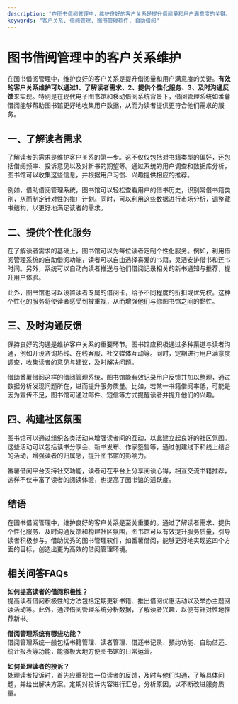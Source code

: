 ```yaml
---
description: "在图书借阅管理中，维护良好的客户关系是提升借阅量和用户满意度的关键。**有效的客户关系维护可以通过1、了解读者需求、2、提供个性化服务、3、及时沟通反馈**来实现。特别是在现代电子图书馆和移动借阅系统背景下，借阅管理系统如番薯借阅能够帮助图书馆更好地收集用户数据，从而为读者提供更符合他们需求的服务。"
keywords: "客户关系, 借阅管理, 图书管理软件, 自助借阅"
---
```

# 图书借阅管理中的客户关系维护

在图书借阅管理中，维护良好的客户关系是提升借阅量和用户满意度的关键。**有效的客户关系维护可以通过1、了解读者需求、2、提供个性化服务、3、及时沟通反馈**来实现。特别是在现代电子图书馆和移动借阅系统背景下，借阅管理系统如番薯借阅能够帮助图书馆更好地收集用户数据，从而为读者提供更符合他们需求的服务。

## 一、了解读者需求

了解读者的需求是维护客户关系的第一步。这不仅仅包括对书籍类型的偏好，还包括借阅频率、投诉意见以及对新书的期望等。通过系统的用户调查和数据库分析，图书馆可以收集这些信息，并根据用户习惯、兴趣提供相应的推荐。

例如，借助借阅管理系统，图书馆可以轻松查看用户的借书历史，识别常借书籍类别，从而制定针对性的推广计划。同时，可以利用这些数据进行市场分析，调整藏书结构，以更好地满足读者的需求。

## 二、提供个性化服务

在了解读者需求的基础上，图书馆可以为每位读者定制个性化服务。例如，利用借阅管理系统的自助借阅功能，读者可以自由选择喜爱的书籍，灵活安排借书和还书时间。另外，系统可以自动向读者推送与他们借阅记录相关的新书通知与推荐，提升用户体验。

此外，图书馆也可以设置读者专属的借阅卡，给予不同程度的折扣或优先权。这种个性化的服务将使读者感受到被重视，从而增强他们与你图书馆之间的黏性。

## 三、及时沟通反馈

保持良好的沟通是维护客户关系的重要环节。图书馆应积极通过多种渠道与读者沟通，例如开设咨询热线、在线客服、社交媒体互动等。同时，定期进行用户满意度调查，收集读者的意见与建议，及时解决问题。

借助番薯借阅这样的借阅管理系统，图书馆能有效记录用户反馈并加以整理，通过数据分析发现问题所在，进而提升服务质量。比如，若某一书籍借阅率低，可能是因为宣传不足，图书馆可通过邮件、短信等方式提醒读者并提升他们的兴趣。

## 四、构建社区氛围

图书馆可以通过组织各类活动来增强读者间的互动，以此建立起良好的社区氛围。这些活动可以包括读书分享会、新书发布、作家签售等，通过创建线下和线上结合的活动，增强读者的归属感，提升图书馆的影响力。

番薯借阅平台支持社交功能，读者可在平台上分享阅读心得，相互交流书籍推荐，这样不仅丰富了读者的阅读体验，也提高了图书馆的活跃度。

## 结语

在图书借阅管理中，维护良好的客户关系是至关重要的。通过了解读者需求、提供个性化服务、及时沟通反馈和构建社区氛围，图书馆可以有效提升服务质量，引导读者积极参与。借助优秀的图书管理软件，如番薯借阅，能够更好地实现这四个方面的目标，创造出更为高效的借阅管理环境。

## 相关问答FAQs

**如何提高读者的借阅积极性？**  
提高读者借阅积极性的方法包括定期更新书籍、推出借阅优惠活动以及举办主题阅读活动等。此外，通过借阅管理系统分析数据，了解读者兴趣，以便有针对性地推荐新书。

**借阅管理系统有哪些功能？**  
借阅管理系统一般包括书籍管理、读者管理、借还书记录、预约功能、自助借还、统计报表等功能，能够极大地方便图书馆的日常运营。

**如何处理读者的投诉？**  
处理读者投诉时，首先应重视每一位读者的反馈，及时与他们沟通，了解具体问题，并给出解决方案。定期对投诉内容进行汇总，分析原因，以不断改进服务质量。
